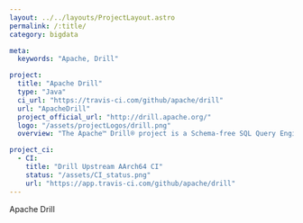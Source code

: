 ```yaml
---
layout: ../../layouts/ProjectLayout.astro
permalink: /:title/
category: bigdata

meta:
  keywords: "Apache, Drill"

project:
  title: "Apache Drill"
  type: "Java"
  ci_url: "https://travis-ci.com/github/apache/drill"
  url: "ApacheDrill"
  project_official_url: "http://drill.apache.org/"
  logo: "/assets/projectLogos/drill.png"
  overview: "The Apache™ Drill® project is a Schema-free SQL Query Engine for Hadoop, NoSQL and Cloud Storage. Apache Drill supports a variety of NoSQL databases and file systems, including HBase, MongoDB, MapR-DB, HDFS, MapR-FS, Amazon S3, Azure Blob Storage, Google Cloud Storage, Swift, NAS and local files. A single query can join data from multiple datastores. For example, you can join a user profile collection in MongoDB with a directory of event logs in Hadoop. Drill's datastore-aware optimizer automatically restructures a query plan to leverage the datastore's internal processing capabilities. In addition, Drill supports data locality, so it's a good idea to co-locate Drill and the datastore on the same nodes."

project_ci:
  - CI:
    title: "Drill Upstream AArch64 CI"
    status: "/assets/CI_status.png"
    url: "https://app.travis-ci.com/github/apache/drill"
---
```


<p>Apache Drill</p>
